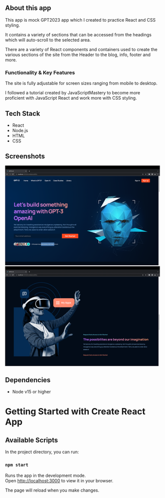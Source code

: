 ## About this app

This app is mock GPT2023 app which I created to practice React and CSS styling.

It contains a variety of sections that can be accessed from the headings which will auto-scroll to the selected area.

There are a variety of React components and containers used to create the various sections of the site from the Header to the blog, info, footer and more.

### Functionality & Key Features

The site is fully adjustable for screen sizes ranging from mobile to desktop.

I followed a tutorial created by JavaScriptMastery to become more proficient with JavaScript React and work more with CSS styling.

## Tech Stack

- React
- Node.js
- HTML
- CSS

## Screenshots

!["Screenshot of Homepage"](https://github.com/zainab66/gpt2023/blob/main/docs/homepage.png?raw=true)
!["Screenshot OpenAI section"](https://github.com/zainab66/gpt2023/blob/main/docs/OpenAI.png?raw=true)

## Dependencies

- Node v15 or higher

# Getting Started with Create React App

## Available Scripts

In the project directory, you can run:

### `npm start`

Runs the app in the development mode.\
Open [http://localhost:3000](http://localhost:3000) to view it in your browser.

The page will reload when you make changes.

